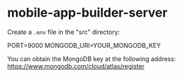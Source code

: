 # mobile-app-builder-server

Create a `.env` file in the "src" directory:

PORT=9000
MONGODB_URI=YOUR_MONGODB_KEY

You can obtain the MongoDB key at the following address:
https://www.mongodb.com/cloud/atlas/register
